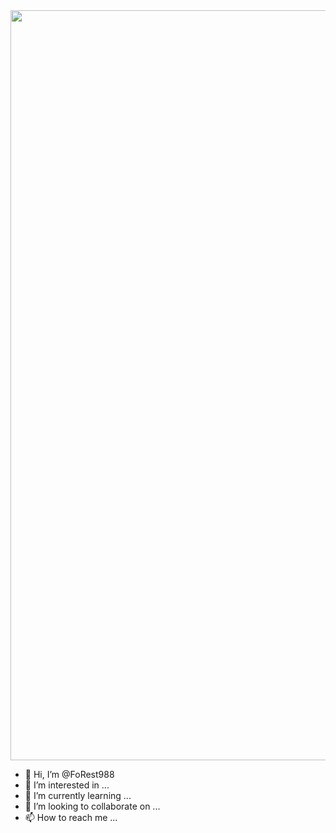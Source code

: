 <div id="header" align="center">
  <img src="https://media.giphy.com/media/tRsAZH9SwuTxm/giphy.gif" width="1200"/>
</div>



- 👋 Hi, I’m @FoRest988
- 👀 I’m interested in ...
- 🌱 I’m currently learning ...
- 💞️ I’m looking to collaborate on ...
- 📫 How to reach me ...

<!---
FoRest988/FoRest988 is a ✨ special ✨ repository because its `README.md` (this file) appears on your GitHub profile.
You can click the Preview link to take a look at your changes.
--->

